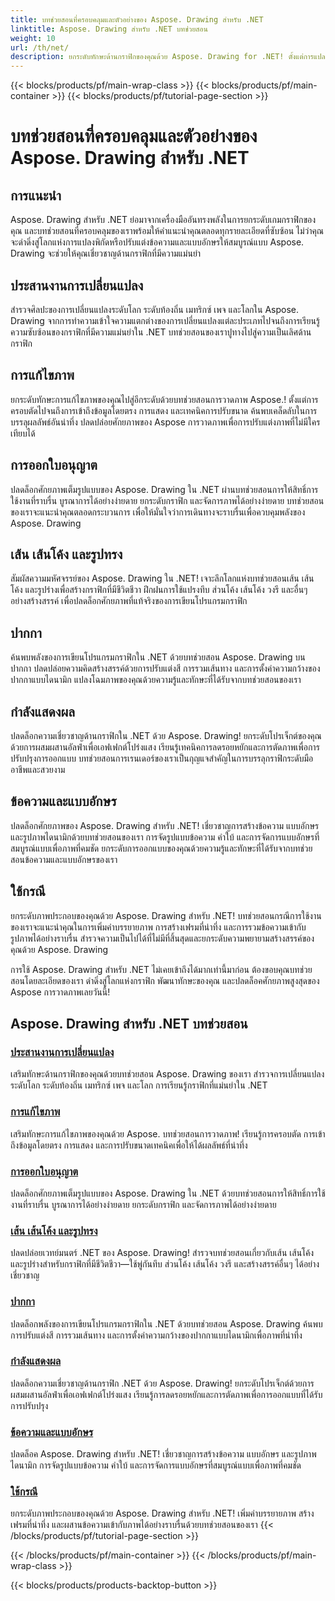 ```yaml
---
title: บทช่วยสอนที่ครอบคลุมและตัวอย่างของ Aspose. Drawing สำหรับ .NET
linktitle: Aspose. Drawing สำหรับ .NET บทช่วยสอน
weight: 10
url: /th/net/
description: ยกระดับทักษะด้านกราฟิกของคุณด้วย Aspose. Drawing for .NET! ตั้งแต่การแปลงพิกัดที่แม่นยำไปจนถึงข้อความและแบบอักษรไดนามิก บทช่วยสอนของเราปลดล็อกศักยภาพของกราฟิกได้เต็มรูปแบบ
---
```


{{< blocks/products/pf/main-wrap-class >}}
{{< blocks/products/pf/main-container >}}
{{< blocks/products/pf/tutorial-page-section >}}

# บทช่วยสอนที่ครอบคลุมและตัวอย่างของ Aspose. Drawing สำหรับ .NET


## การแนะนำ

Aspose. Drawing สำหรับ .NET ย่อมาจากเครื่องมืออันทรงพลังในการยกระดับเกมกราฟิกของคุณ และบทช่วยสอนที่ครอบคลุมของเราพร้อมให้คำแนะนำคุณตลอดทุกรายละเอียดที่ซับซ้อน ไม่ว่าคุณจะดำดิ่งสู่โลกแห่งการแปลงพิกัดหรือปรับแต่งข้อความและแบบอักษรให้สมบูรณ์แบบ Aspose. Drawing จะช่วยให้คุณเชี่ยวชาญด้านกราฟิกที่มีความแม่นยำ

## ประสานงานการเปลี่ยนแปลง
สำรวจศิลปะของการเปลี่ยนแปลงระดับโลก ระดับท้องถิ่น เมทริกซ์ เพจ และโลกใน Aspose. Drawing จากการทำความเข้าใจความแตกต่างของการเปลี่ยนแปลงแต่ละประเภทไปจนถึงการเรียนรู้ความซับซ้อนของกราฟิกที่มีความแม่นยำใน .NET บทช่วยสอนของเราปูทางไปสู่ความเป็นเลิศด้านกราฟิก

## การแก้ไขภาพ
ยกระดับทักษะการแก้ไขภาพของคุณไปสู่อีกระดับด้วยบทช่วยสอนการวาดภาพ Aspose.! ตั้งแต่การครอบตัดไปจนถึงการเข้าถึงข้อมูลโดยตรง การแสดง และเทคนิคการปรับขนาด ค้นพบเคล็ดลับในการบรรลุผลลัพธ์อันน่าทึ่ง ปลดปล่อยศักยภาพของ Aspose การวาดภาพเพื่อการปรับแต่งภาพที่ไม่มีใครเทียบได้

## การออกใบอนุญาต
ปลดล็อกศักยภาพเต็มรูปแบบของ Aspose. Drawing ใน .NET ผ่านบทช่วยสอนการให้สิทธิ์การใช้งานที่ราบรื่น บูรณาการได้อย่างง่ายดาย ยกระดับกราฟิก และจัดการภาพได้อย่างง่ายดาย บทช่วยสอนของเราจะแนะนำคุณตลอดกระบวนการ เพื่อให้มั่นใจว่าการเดินทางจะราบรื่นเพื่อควบคุมพลังของ Aspose. Drawing

## เส้น เส้นโค้ง และรูปทรง
สัมผัสความมหัศจรรย์ของ Aspose. Drawing ใน .NET! เจาะลึกโลกแห่งบทช่วยสอนเส้น เส้นโค้ง และรูปร่างเพื่อสร้างกราฟิกที่มีชีวิตชีวา ฝึกฝนการใช้แปรงทึบ ส่วนโค้ง เส้นโค้ง วงรี และอื่นๆ อย่างสร้างสรรค์ เพื่อปลดล็อกศักยภาพที่แท้จริงของการเขียนโปรแกรมกราฟิก

## ปากกา
ค้นพบพลังของการเขียนโปรแกรมกราฟิกใน .NET ด้วยบทช่วยสอน Aspose. Drawing บนปากกา ปลดปล่อยความคิดสร้างสรรค์ด้วยการปรับแต่งสี การรวมเส้นทาง และการตั้งค่าความกว้างของปากกาแบบไดนามิก แปลงโฉมภาพของคุณด้วยความรู้และทักษะที่ได้รับจากบทช่วยสอนของเรา

## กำลังแสดงผล
ปลดล็อกความเชี่ยวชาญด้านกราฟิกใน .NET ด้วย Aspose. Drawing! ยกระดับโปรเจ็กต์ของคุณด้วยการผสมผสานอัลฟ่าเพื่อเอฟเฟกต์โปร่งแสง เรียนรู้เทคนิคการลดรอยหยักและการตัดภาพเพื่อการปรับปรุงการออกแบบ บทช่วยสอนการเรนเดอร์ของเราเป็นกุญแจสำคัญในการบรรลุกราฟิกระดับมืออาชีพและสวยงาม

## ข้อความและแบบอักษร
ปลดล็อกศักยภาพของ Aspose. Drawing สำหรับ .NET! เชี่ยวชาญการสร้างข้อความ แบบอักษร และรูปภาพไดนามิกด้วยบทช่วยสอนของเรา การจัดรูปแบบข้อความ คำใบ้ และการจัดการแบบอักษรที่สมบูรณ์แบบเพื่อภาพที่คมชัด ยกระดับการออกแบบของคุณด้วยความรู้และทักษะที่ได้รับจากบทช่วยสอนข้อความและแบบอักษรของเรา

## ใช้กรณี
ยกระดับภาพประกอบของคุณด้วย Aspose. Drawing สำหรับ .NET! บทช่วยสอนกรณีการใช้งานของเราจะแนะนำคุณในการเพิ่มคำบรรยายภาพ การสร้างเฟรมที่น่าทึ่ง และการรวมข้อความเข้ากับรูปภาพได้อย่างราบรื่น สำรวจความเป็นไปได้ที่ไม่มีที่สิ้นสุดและยกระดับความพยายามสร้างสรรค์ของคุณด้วย Aspose. Drawing

การใช้ Aspose. Drawing สำหรับ .NET ไม่เคยเข้าถึงได้มากเท่านี้มาก่อน ต้องขอบคุณบทช่วยสอนโดยละเอียดของเรา ดำดิ่งสู่โลกแห่งกราฟิก พัฒนาทักษะของคุณ และปลดล็อคศักยภาพสูงสุดของ Aspose การวาดภาพเลยวันนี้!

## Aspose. Drawing สำหรับ .NET บทช่วยสอน
### [ประสานงานการเปลี่ยนแปลง](./coordinate-transformations/)
เสริมทักษะด้านกราฟิกของคุณด้วยบทช่วยสอน Aspose. Drawing ของเรา สำรวจการเปลี่ยนแปลงระดับโลก ระดับท้องถิ่น เมทริกซ์ เพจ และโลก การเรียนรู้กราฟิกที่แม่นยำใน .NET
### [การแก้ไขภาพ](./image-editing/)
เสริมทักษะการแก้ไขภาพของคุณด้วย Aspose. บทช่วยสอนการวาดภาพ! เรียนรู้การครอบตัด การเข้าถึงข้อมูลโดยตรง การแสดง และการปรับขนาดเทคนิคเพื่อให้ได้ผลลัพธ์ที่น่าทึ่ง
### [การออกใบอนุญาต](./licensing/)
ปลดล็อกศักยภาพเต็มรูปแบบของ Aspose. Drawing ใน .NET ด้วยบทช่วยสอนการให้สิทธิ์การใช้งานที่ราบรื่น บูรณาการได้อย่างง่ายดาย ยกระดับกราฟิก และจัดการภาพได้อย่างง่ายดาย
### [เส้น เส้นโค้ง และรูปทรง](./lines-curves-and-shapes/)
ปลดปล่อยเวทย์มนตร์ .NET ของ Aspose. Drawing! สำรวจบทช่วยสอนเกี่ยวกับเส้น เส้นโค้ง และรูปร่างสำหรับกราฟิกที่มีชีวิตชีวา—ใช้พู่กันทึบ ส่วนโค้ง เส้นโค้ง วงรี และสร้างสรรค์อื่นๆ ได้อย่างเชี่ยวชาญ
### [ปากกา](./pens/)
ปลดล็อกพลังของการเขียนโปรแกรมกราฟิกใน .NET ด้วยบทช่วยสอน Aspose. Drawing ค้นพบการปรับแต่งสี การรวมเส้นทาง และการตั้งค่าความกว้างของปากกาแบบไดนามิกเพื่อภาพที่น่าทึ่ง
### [กำลังแสดงผล](./rendering/)
ปลดล็อกความเชี่ยวชาญด้านกราฟิก .NET ด้วย Aspose. Drawing! ยกระดับโปรเจ็กต์ด้วยการผสมผสานอัลฟ่าเพื่อเอฟเฟกต์โปร่งแสง เรียนรู้การลดรอยหยักและการตัดภาพเพื่อการออกแบบที่ได้รับการปรับปรุง
### [ข้อความและแบบอักษร](./text-and-fonts/)
ปลดล็อค Aspose. Drawing สำหรับ .NET! เชี่ยวชาญการสร้างข้อความ แบบอักษร และรูปภาพไดนามิก การจัดรูปแบบข้อความ คำใบ้ และการจัดการแบบอักษรที่สมบูรณ์แบบเพื่อภาพที่คมชัด
### [ใช้กรณี](./use-cases/)
ยกระดับภาพประกอบของคุณด้วย Aspose. Drawing สำหรับ .NET! เพิ่มคำบรรยายภาพ สร้างเฟรมที่น่าทึ่ง และผสานข้อความเข้ากับภาพได้อย่างราบรื่นด้วยบทช่วยสอนของเรา
{{< /blocks/products/pf/tutorial-page-section >}}

{{< /blocks/products/pf/main-container >}}
{{< /blocks/products/pf/main-wrap-class >}}

{{< blocks/products/products-backtop-button >}}
